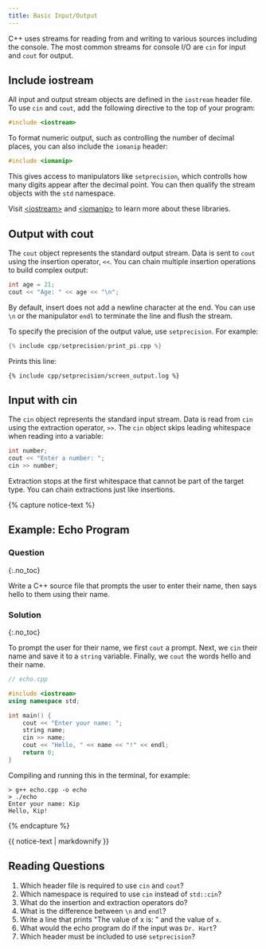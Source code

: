 ```yaml
---
title: Basic Input/Output
---
```


C++ uses streams for reading from and writing to various sources including the console.
The most common streams for console I/O are `cin` for input and `cout` for output.

## Include iostream

All input and output stream objects are defined in the `iostream` header file.
To use `cin` and `cout`, add the following directive to the top of your program:

```cpp
#include <iostream>
```

To format numeric output, such as controlling the number of decimal places, you can also
include the `iomanip` header:

```cpp
#include <iomanip>
```

This gives access to manipulators like `setprecision`,
which controlls how many digits appear after the decimal point.
You can then qualify the stream objects with the `std` namespace.

Visit [\<iostream\>](https://cplusplus.com/reference/iostream/) and [\<iomanip\>](https://cplusplus.com/reference/iomanip/) to learn more about these libraries.

## Output with cout

The `cout` object represents the standard output stream.
Data is sent to `cout` using the insertion operator, `<<`.
You can chain multiple insertion operations to build complex output:

```cpp
int age = 21;
cout << "Age: " << age << "\n";
```

By default, insert does not add a newline character at the end.
You can use `\n` or the manipulator `endl` to terminate the line and flush the stream.

To specify the precision of the output value, use `setprecision`.
For example:

```cpp
{% include cpp/setprecision/print_pi.cpp %}
```
Prints this line:

```text
{% include cpp/setprecision/screen_output.log %}
```

## Input with cin

The `cin` object represents the standard input stream.
Data is read from `cin` using the extraction operator, `>>`.
The `cin` object skips leading whitespace when reading into a variable:

```cpp
int number;
cout << "Enter a number: ";
cin >> number;
```

Extraction stops at the first whitespace that cannot be part of the target type.
You can chain extractions just like insertions.


{% capture notice-text %}
## Example: Echo Program
### Question
{:.no_toc}

Write a C++ source file that prompts the user to enter their name, then says hello to them using their name.

### Solution
{:.no_toc}

To prompt the user for their name, we first `cout` a prompt.
Next, we `cin` their name and save it to a `string` variable.
Finally, we `cout` the words hello and their name.

```cpp
// echo.cpp

#include <iostream>
using namespace std;

int main() {
    cout << "Enter your name: ";
    string name;
    cin >> name;
    cout << "Hello, " << name << "!" << endl;
    return 0;
}
```

Compiling and running this in the terminal, for example:

```
> g++ echo.cpp -o echo
> ./echo
Enter your name: Kip
Hello, Kip!
```

{% endcapture %}

<div class="notice--info">{{ notice-text | markdownify }}</div>

## Reading Questions

1. Which header file is required to use `cin` and `cout`?
1. Which namespace is required to use `cin` instead of `std::cin`?
1. What do the insertion and extraction operators do?
1. What is the difference between `\n` and `endl`?
1. Write a line that prints "The value of x is: " and the value of `x`.
1. What would the echo program do if the input was `Dr. Hart`?
1. Which header must be included to use `setprecision`?
